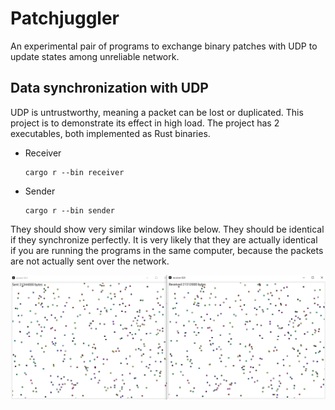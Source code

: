 # Patchjuggler

An experimental pair of programs to exchange binary patches with UDP to update states among unreliable network.

## Data synchronization with UDP

UDP is untrustworthy, meaning a packet can be lost or duplicated.
This project is to demonstrate its effect in high load.
The project has 2 executables, both implemented as Rust binaries.

* Receiver
  ```
  cargo r --bin receiver
  ```

* Sender
  ```
  cargo r --bin sender
  ```

They should show very similar windows like below. They should be identical if they synchronize perfectly.
It is very likely that they are actually identical if you are running the programs in the same computer, because the packets are not actually sent over the network.

![screenshot](images/screenshot.png)
